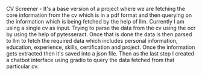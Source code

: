 CV Screener - It's a base version of a project where we are fetching the core information from the cv which is in a pdf format and then querying on the information which is being fetched by the help of llm. Currently I am using a single cv as input. Trying to parse the data from the cv using the ocr by using the help of pytesseract. Once that is done the data is then parsed to llm to fetch the required data which includes personal information, education, experience, skills, certification and project. Once the information gets extracted then it's saved into a json file. Then as the last step I created a chatbot interface using gradio to query the data fetched from that particular cv.
